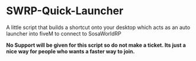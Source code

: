 # SWRP-Quick-Launcher
A little script that builds a shortcut onto your desktop which acts as an auto launcher into fiveM to connect to SosaWorldRP


**No Support will be given for this script so do not make a ticket. Its just a nice way for people who wants a faster way to join.**
